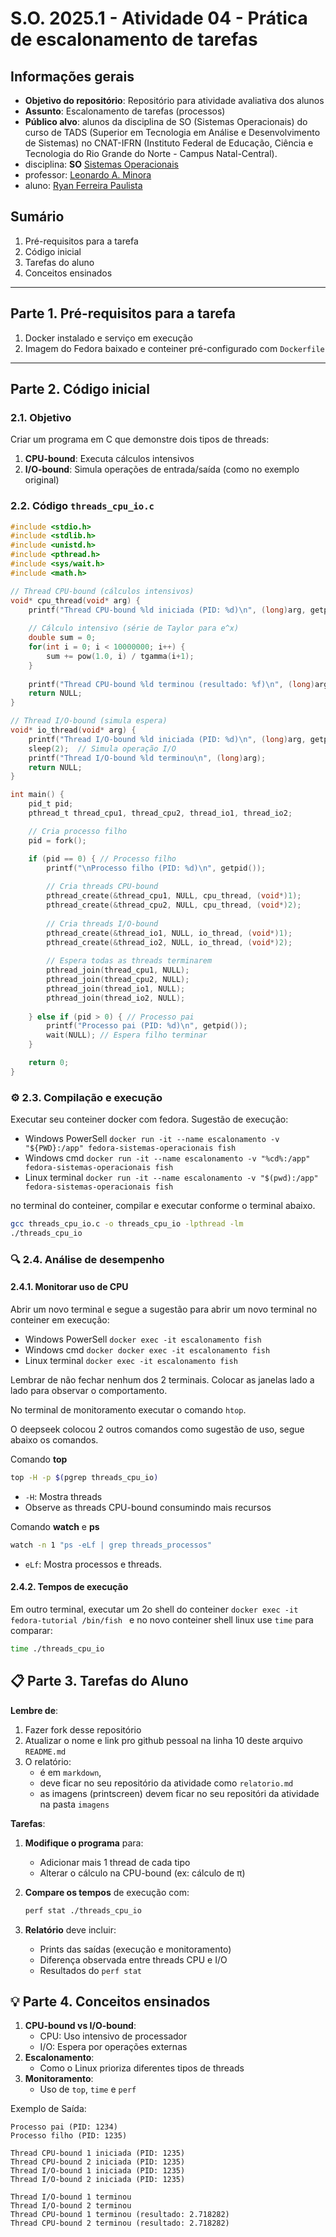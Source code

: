 # S.O. 2025.1 - Atividade 04 - Prática de escalonamento de tarefas

## Informações gerais

- **Objetivo do repositório**: Repositório para atividade avaliativa dos alunos
- **Assunto**: Escalonamento de tarefas (processos)
- **Público alvo**: alunos da disciplina de SO (Sistemas Operacionais) do curso de TADS (Superior em Tecnologia em Análise e Desenvolvimento de Sistemas) no CNAT-IFRN (Instituto Federal de Educação, Ciência e Tecnologia do Rio Grande do Norte - Campus Natal-Central).
- disciplina: **SO** [Sistemas Operacionais](https://github.com/sistemas-operacionais/)
- professor: [Leonardo A. Minora](https://github.com/leonardo-minora)
- aluno: [Ryan Ferreira Paulista](https://github.com/ryanpaulista)

## Sumário

1. Pré-requisitos para a tarefa
2. Código inicial
3. Tarefas do aluno
4. Conceitos ensinados

---

## Parte 1. Pré-requisitos para a tarefa

1. Docker instalado e serviço em execução
2. Imagem do Fedora baixado e conteiner pré-configurado com `Dockerfile`

---

## Parte 2. Código inicial

### 2.1. Objetivo
Criar um programa em C que demonstre dois tipos de threads:

1. **CPU-bound**: Executa cálculos intensivos
2. **I/O-bound**: Simula operações de entrada/saída (como no exemplo original)

### 2.2. Código `threads_cpu_io.c`

```c
#include <stdio.h>
#include <stdlib.h>
#include <unistd.h>
#include <pthread.h>
#include <sys/wait.h>
#include <math.h>

// Thread CPU-bound (cálculos intensivos)
void* cpu_thread(void* arg) {
    printf("Thread CPU-bound %ld iniciada (PID: %d)\n", (long)arg, getpid());
    
    // Cálculo intensivo (série de Taylor para e^x)
    double sum = 0;
    for(int i = 0; i < 10000000; i++) {
        sum += pow(1.0, i) / tgamma(i+1);
    }
    
    printf("Thread CPU-bound %ld terminou (resultado: %f)\n", (long)arg, sum);
    return NULL;
}

// Thread I/O-bound (simula espera)
void* io_thread(void* arg) {
    printf("Thread I/O-bound %ld iniciada (PID: %d)\n", (long)arg, getpid());
    sleep(2);  // Simula operação I/O
    printf("Thread I/O-bound %ld terminou\n", (long)arg);
    return NULL;
}

int main() {
    pid_t pid;
    pthread_t thread_cpu1, thread_cpu2, thread_io1, thread_io2;

    // Cria processo filho
    pid = fork();

    if (pid == 0) { // Processo filho
        printf("\nProcesso filho (PID: %d)\n", getpid());
        
        // Cria threads CPU-bound
        pthread_create(&thread_cpu1, NULL, cpu_thread, (void*)1);
        pthread_create(&thread_cpu2, NULL, cpu_thread, (void*)2);
        
        // Cria threads I/O-bound
        pthread_create(&thread_io1, NULL, io_thread, (void*)1);
        pthread_create(&thread_io2, NULL, io_thread, (void*)2);
        
        // Espera todas as threads terminarem
        pthread_join(thread_cpu1, NULL);
        pthread_join(thread_cpu2, NULL);
        pthread_join(thread_io1, NULL);
        pthread_join(thread_io2, NULL);
        
    } else if (pid > 0) { // Processo pai
        printf("Processo pai (PID: %d)\n", getpid());
        wait(NULL); // Espera filho terminar
    }

    return 0;
}
```

### ⚙️ 2.3. Compilação e execução

Executar seu conteiner docker com fedora.
Sugestão de execução:
- Windows PowerSell `docker run -it --name escalonamento -v "${PWD}:/app" fedora-sistemas-operacionais fish`
- Windows cmd `docker run -it --name escalonamento -v "%cd%:/app" fedora-sistemas-operacionais fish`
- Linux terminal `docker run -it --name escalonamento -v "$(pwd):/app" fedora-sistemas-operacionais fish`

no terminal do conteiner, compilar e executar conforme o terminal abaixo.

```bash
gcc threads_cpu_io.c -o threads_cpu_io -lpthread -lm
./threads_cpu_io
```

### 🔍 2.4. Análise de desempenho


#### 2.4.1. Monitorar uso de CPU

Abrir um novo terminal e segue a sugestão para abrir um novo terminal no conteiner em execução:
- Windows PowerSell `docker exec -it escalonamento fish`
- Windows cmd `docker docker exec -it escalonamento fish`
- Linux terminal `docker exec -it escalonamento fish`

Lembrar de não fechar nenhum dos 2 terminais.
Colocar as janelas lado a lado para observar o comportamento.

No terminal de monitoramento executar o comando `htop`.

O deepseek colocou 2 outros comandos como sugestão de uso, segue abaixo os comandos.

Comando **top**
```bash
top -H -p $(pgrep threads_cpu_io)
```

- `-H`: Mostra threads
- Observe as threads CPU-bound consumindo mais recursos

Comando **watch** e **ps**
```bash
watch -n 1 "ps -eLf | grep threads_processos"
```
- `eLf`: Mostra processos e threads.

#### 2.4.2. Tempos de execução

Em outro terminal, executar um 2o shell do conteiner `docker exec -it fedora-tutorial /bin/fish ` e no novo conteiner shell linux use `time` para comparar:

```bash
time ./threads_cpu_io
```

## 📋 Parte 3. Tarefas do Aluno

**Lembre de**:
1. Fazer fork desse repositório
2. Atualizar o nome e link pro github pessoal na linha 10 deste arquivo `README.md`
3. O relatório:
   - é em `markdown`, 
   - deve ficar no seu repositório da atividade como `relatorio.md`
   - as imagens (printscreen) devem ficar no seu repositóri da atividade na pasta `imagens`

**Tarefas**:

1. **Modifique o programa** para:
   - Adicionar mais 1 thread de cada tipo
   - Alterar o cálculo na CPU-bound (ex: cálculo de π)

5. **Compare os tempos** de execução com:
   ```bash
   perf stat ./threads_cpu_io
   ```

6. **Relatório** deve incluir:
   - Prints das saídas (execução e monitoramento)
   - Diferença observada entre threads CPU e I/O
   - Resultados do `perf stat`

## 💡 Parte 4. Conceitos ensinados

1. **CPU-bound vs I/O-bound**:
   - CPU: Uso intensivo de processador
   - I/O: Espera por operações externas
2. **Escalonamento**:
   - Como o Linux prioriza diferentes tipos de threads
3. **Monitoramento**:
   - Uso de `top`, `time` e `perf`

Exemplo de Saída:

```
Processo pai (PID: 1234)
Processo filho (PID: 1235)

Thread CPU-bound 1 iniciada (PID: 1235)
Thread CPU-bound 2 iniciada (PID: 1235)
Thread I/O-bound 1 iniciada (PID: 1235)
Thread I/O-bound 2 iniciada (PID: 1235)

Thread I/O-bound 1 terminou
Thread I/O-bound 2 terminou
Thread CPU-bound 1 terminou (resultado: 2.718282)
Thread CPU-bound 2 terminou (resultado: 2.718282)
```
